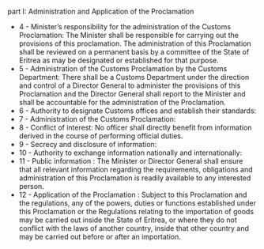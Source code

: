 part I: Administration and Application of the Proclamation 

<ul>
			<li>4 - Minister’s responsibility for the administration of the Customs Proclamation: The Minister shall be responsible for carrying out the provisions of this proclamation. The administration of this Proclamation shall be reviewed on a permanent basis by a committee of the State of Eritrea as may be designated or established for that purpose. <ul>
			</ul></li>			<li>5 - Administration of the Customs Proclamation by the Customs Department: There shall be a Customs Department under the direction and control of a Director General to administer the provisions of this Proclamation and the Director General shall report to the Minister and shall be accountable for the administration of the Proclamation. <ul>
			</ul></li>			<li>6 - Authority to designate Customs offices and establish their standards: <ul>
			</ul></li>			<li>7 - Administration of the Customs Proclamation: <ul>
			</ul></li>			<li>8 - Conflict of interest: No officer shall directly benefit from information derived in the course of performing official duties. <ul>
			</ul></li>			<li>9 - Secrecy and disclosure of information: <ul>
			</ul></li>			<li>10 - Authority to exchange information nationally and internationally: <ul>
			</ul></li>			<li>11 - Public information : The Minister or Director General shall ensure that all relevant information regarding the requirements, obligations and administration of this Proclamation is readily available to any interested person. <ul>
			</ul></li>			<li>12 - Application of the Proclamation : Subject to this Proclamation and the regulations, any of the powers, duties or functions established under this Proclamation or the Regulations relating to the importation of goods may be carried out inside the State of Eritrea, or where they do not conflict with the laws of another country, inside that other country and may be carried out before or after an importation. <ul>
			</ul></li></ul>